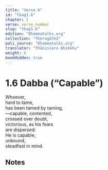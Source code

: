 ```yaml
---
title: "Verse 6"
id: "thag1.6"
chapter: 1
verse: verse_number
slug: "thag1.6"
edition: "Dhammatalks.org"
collection: "Theragāthā"
pali_source: "Dhammatalks.org"
translator: "Ṭhānissaro Bhikkhu"
weight: 6
bookHidden: true
---
```


# 1.6 Dabba (“Capable”)

Whoever,  
hard to tame,  
has been tamed by taming,  
—capable, contented,  
crossed over doubt,  
victorious, as his fears  
are dispersed:  
He is capable,  
unbound,  
steadfast in mind.  

## Notes